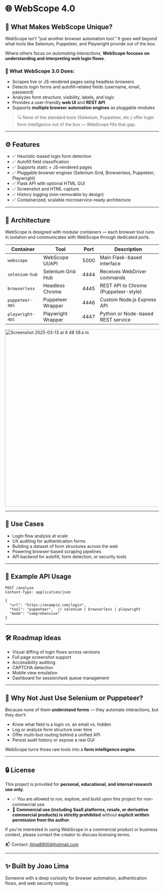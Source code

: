 # 🌐 WebScope 4.0

## 🧠 What Makes WebScope Unique?

WebScope isn’t “just another browser automation tool.” It goes well beyond what tools like Selenium, Puppeteer, and Playwright provide out of the box.

Where others focus on *automating interactions*, **WebScope focuses on understanding and interpreting web login flows**.

### 🧩 What WebScope 3.0 Does:

- Scrapes live or JS-rendered pages using headless browsers
- Detects login forms and autofill-related fields (username, email, password)
- Analyzes form structure, visibility, labels, and logic
- Provides a user-friendly **web UI** and **REST API**
- Supports **multiple browser automation engines** as pluggable modules

> 🔍 None of the standard tools (Selenium, Puppeteer, etc.) offer login form *intelligence* out of the box — WebScope fills that gap.

---

## ⚙️ Features

- ✅ Heuristic-based login form detection
- ✅ Autofill field classification
- ✅ Supports static + JS-rendered pages
- ✅ Pluggable browser engines (Selenium Grid, Browserless, Puppeteer, Playwright)
- ✅ Flask API with optional HTML GUI
- ✅ Screenshot and HTML capture
- ✅ History logging (non-removable by design)
- ✅ Containerized, scalable microservice-ready architecture

---

## 🧱 Architecture

WebScope is designed with modular containers — each browser tool runs in isolation and communicates with WebScope through dedicated ports.

| Container         | Tool               | Port | Description                              |
|------------------|--------------------|------|------------------------------------------|
| `webscope`        | WebScope UI/API    | 5000 | Main Flask-based interface               |
| `selenium-hub`    | Selenium Grid Hub  | 4444 | Receives WebDriver commands              |
| `browserless`     | Headless Chrome    | 4445 | REST API to Chrome (Puppeteer-style)     |
| `puppeteer-api`   | Puppeteer Wrapper  | 4446 | Custom Node.js Express API               |
| `playwright-api`  | Playwright Wrapper | 4447 | Python or Node-based REST service        |

<img width="581" alt="Screenshot 2025-03-13 at 6 48 58 a m" src="https://github.com/user-attachments/assets/25d5fdc6-f68c-45ab-a69f-fb661e1c15a4" />




---

## 🚀 Use Cases

- Login flow analysis at scale
- UX auditing for authentication forms
- Building a dataset of form structures across the web
- Powering browser-based scraping pipelines
- API backend for autofill, form detection, or security tools

---

## 🧪 Example API Usage

```http
POST /analyze
Content-Type: application/json

{
  "url": "https://example.com/login",
  "tool": "puppeteer",  // selenium | browserless | playwright
  "mode": "comprehensive"
}
```

---

## 🛠 Roadmap Ideas

- Visual diffing of login flows across versions
- Full page screenshot support
- Accessibility auditing
- CAPTCHA detection
- Mobile view emulation
- Dashboard for session/task queue management

---

## 🤔 Why Not Just Use Selenium or Puppeteer?

Because none of them **understand forms** — they automate interactions, but they don’t:

- Know what field is a login vs. an email vs. hidden
- Log or analyze form structure over time
- Offer multi-tool routing behind a unified API
- Persist audit history or expose a real GUI

WebScope turns those raw tools into a **form intelligence engine**.

---

## 🔒 License

This project is provided for **personal, educational, and internal research use only**.

- ✅ You are allowed to run, explore, and build upon this project for non-commercial use.
- 🚫 **Commercial use (including SaaS platforms, resale, or derivative commercial products) is strictly prohibited** without **explicit written permission from the author**.

If you're interested in using WebScope in a commercial product or business context, please contact the creator to discuss licensing terms.

📬 Contact: jlima8900@hotmail.com

---

## ✨ Built by Joao Lima

Someone with a deep curiosity for browser automation, authentication flows, and web security tooling.
